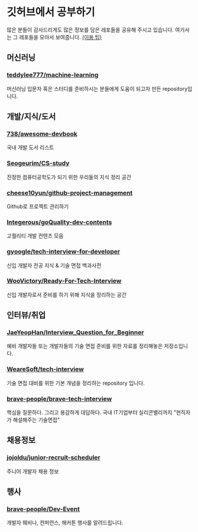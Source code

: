 # 깃허브에서 공부하기
많은 분들이 감사드리게도 많은 정보를 담은 레포들을 공유해 주시고 있습니다. 여기서는 그 레포들을 모아서 보여줍니다. [(이용 팁)](./GITHUB_TIPS.md)

## 머신러닝
### [teddylee777/machine-learning](https://github.com/teddylee777/machine-learning)
머신러닝 입문자 혹은 스터디를 준비하시는 분들에게 도움이 되고자 만든 repository입니다.

## 개발/지식/도서
### [738/awesome-devbook](https://github.com/738/awesome-devbook)
국내 개발 도서 리스트

### [Seogeurim/CS-study](https://github.com/Seogeurim/CS-study)
진정한 컴퓨터공학도가 되기 위한 우리들의 지식 정리 공간

### [cheese10yun/github-project-management](https://github.com/cheese10yun/github-project-management)
Github로 프로젝트 관리하기

### [Integerous/goQuality-dev-contents](https://github.com/Integerous/goQuality-dev-contents)
고퀄리티 개발 컨텐츠 모음

### [gyoogle/tech-interview-for-developer](https://github.com/gyoogle/tech-interview-for-developer)
신입 개발자 전공 지식 & 기술 면접 백과사전

### [WooVictory/Ready-For-Tech-Interview](https://github.com/WooVictory/Ready-For-Tech-Interview)
신입 개발자로서 준비를 하기 위해 지식을 정리하는 공간

## 인터뷰/취업
### [JaeYeopHan/Interview_Question_for_Beginner](https://github.com/JaeYeopHan/Interview_Question_for_Beginner)
예비 개발자들 또는 개발자들의 기술 면접 준비를 위한 자료를 정리해놓은 저장소입니다. 

### [WeareSoft/tech-interview](https://github.com/WeareSoft/tech-interview)
기술 면접 대비를 위한 기본 개념을 정리하는 repository 입니다.

### [brave-people/brave-tech-interview](https://github.com/brave-people/brave-tech-interview)
핵심을 질문하다. 그리고 용감하게 대답하다. 국내 IT기업부터 실리콘밸리까지 "현직자가 해설해주는 기술면접"

## 채용정보
### [jojoldu/junior-recruit-scheduler](https://github.com/jojoldu/junior-recruit-scheduler)
주니어 개발자 채용 정보

## 행사
### [brave-people/Dev-Event](https://github.com/brave-people/Dev-Event)
개발자 웨비나, 컨퍼런스, 해커톤 행사를 알려드립니다.

